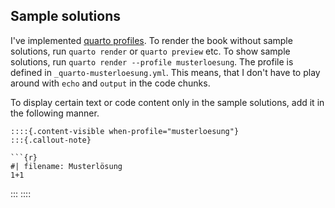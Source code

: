 

## Sample solutions

I've implemented [quarto profiles](https://quarto.org/docs/projects/profiles.html). To render the book without sample solutions, run `quarto render` or `quarto preview` etc. To show sample solutions, run `quarto render --profile musterloesung`. The profile is defined in `_quarto-musterloesung.yml`. This means, that I don't have to play around with `echo` and `output` in the code chunks.



To display certain text or code content only in the sample solutions, add it in the following manner. 

```
::::{.content-visible when-profile="musterloesung"}
:::{.callout-note}

```{r}
#| filename: Musterlösung
1+1
```

:::
::::

```